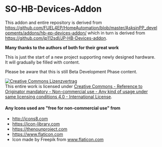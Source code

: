 # SO-HB-Devices-Addon

This addon and entire repository is derived from https://github.com/FUEL4EP/HomeAutomation/blob/master/AsksinPP_developments/addons/hb-ep-devices-addon/ which in turn is derived from https://github.com/jp112sdl/JP-HB-Devices-addon.

<b>Many thanks to the authors of both for their great work</b>

This is just the start of a new project supporting newly designed hardware. It will gradually be filled with content. 

Please be aware that this is still Beta Development Phase content. 


<a rel="license" href="http://creativecommons.org/licenses/by-nc-sa/4.0/"><img alt="Creative Commons Lizenzvertrag" style="border-width:0" src="https://i.creativecommons.org/l/by-nc-sa/4.0/88x31.png" /></a><br />This entire work is licensed under <a rel="license" href="http://creativecommons.org/licenses/by-nc-sa/4.0/">Creative Commons - Reference to Originator mandatory - Non-commercial use - Any kind of usage under same licensing conditions 4.0 - International License</a>.


#### Any Icons used are "free for non-commercial use" from
 
- http://icons8.com
- https://icon-library.com
- https://thenounproject.com
- https://www.flaticon.com
- Icon made by Freepik from www.flaticon.com
